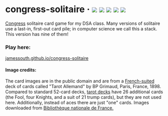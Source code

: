 # congress-solitaire &middot; [![](https://img.shields.io/badge/rescript-14162c?logo=rescript&labelColor=fefdfd)](https://rescript-lang.org/) [![](https://img.shields.io/badge/React-23272f?logo=react&logoColor=61DAFB&labelColor=23272f)](https://react.dev/) [![](https://img.shields.io/badge/tailwindcss-f8fafc?logo=tailwindcss&labelColor=f8fafc)](https://tailwindcss.com/) [![](https://img.shields.io/badge/Vite-0f0f0f?logo=vite&labelColor=0f0f0f)](https://vite.dev/) [![](https://img.shields.io/badge/OCaml-ffffff?logo=ocaml&labelColor=ffffff)](https://ocaml.org/)

[Congress](<https://en.wikipedia.org/wiki/Congress_(card_game)>) solitaire card game for my DSA class. Many versions of solitaire use a last-in, first-out card pile; in computer science we call this a stack. This version has nine of them!

### Play here:

[jamessouth.github.io/congress-solitaire](https://jamessouth.github.io/congress-solitaire/)

#### Image credits:

The card images are in the public domain and are from a [French-suited](https://en.wikipedia.org/wiki/French-suited_playing_cards) deck of cards called "Tarot Allemand" by BP Grimaud, Paris, France, 1898. Compared to standard 52-card decks, [tarot decks](https://en.wikipedia.org/wiki/Tarot) have 26 additional cards (the Fool, four Knights, and a suit of 21 trump cards), but they are not used here. Additionally, instead of aces there are just "one" cards. Images downloaded from [Bibliothèque nationale de France.](https://gallica.bnf.fr/ark:/12148/btv1b10510159t)
